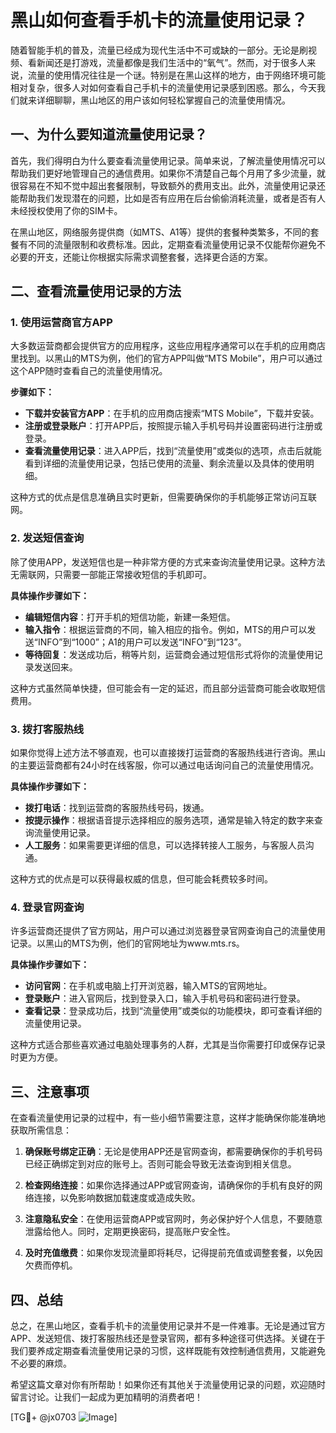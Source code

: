 # 黑山如何查看手机卡的流量使用记录？

随着智能手机的普及，流量已经成为现代生活中不可或缺的一部分。无论是刷视频、看新闻还是打游戏，流量都像是我们生活中的“氧气”。然而，对于很多人来说，流量的使用情况往往是一个谜。特别是在黑山这样的地方，由于网络环境可能相对复杂，很多人对如何查看自己手机卡的流量使用记录感到困惑。那么，今天我们就来详细聊聊，黑山地区的用户该如何轻松掌握自己的流量使用情况。

## 一、为什么要知道流量使用记录？

首先，我们得明白为什么要查看流量使用记录。简单来说，了解流量使用情况可以帮助我们更好地管理自己的通信费用。如果你不清楚自己每个月用了多少流量，就很容易在不知不觉中超出套餐限制，导致额外的费用支出。此外，流量使用记录还能帮助我们发现潜在的问题，比如是否有应用在后台偷偷消耗流量，或者是否有人未经授权使用了你的SIM卡。

在黑山地区，网络服务提供商（如MTS、A1等）提供的套餐种类繁多，不同的套餐有不同的流量限制和收费标准。因此，定期查看流量使用记录不仅能帮你避免不必要的开支，还能让你根据实际需求调整套餐，选择更合适的方案。

## 二、查看流量使用记录的方法

### 1. 使用运营商官方APP

大多数运营商都会提供官方的应用程序，这些应用程序通常可以在手机的应用商店里找到。以黑山的MTS为例，他们的官方APP叫做“MTS Mobile”，用户可以通过这个APP随时查看自己的流量使用情况。

**步骤如下：**

- **下载并安装官方APP**：在手机的应用商店搜索“MTS Mobile”，下载并安装。
- **注册或登录账户**：打开APP后，按照提示输入手机号码并设置密码进行注册或登录。
- **查看流量使用记录**：进入APP后，找到“流量使用”或类似的选项，点击后就能看到详细的流量使用记录，包括已使用的流量、剩余流量以及具体的使用明细。

这种方式的优点是信息准确且实时更新，但需要确保你的手机能够正常访问互联网。

### 2. 发送短信查询

除了使用APP，发送短信也是一种非常方便的方式来查询流量使用记录。这种方法无需联网，只需要一部能正常接收短信的手机即可。

**具体操作步骤如下：**

- **编辑短信内容**：打开手机的短信功能，新建一条短信。
- **输入指令**：根据运营商的不同，输入相应的指令。例如，MTS的用户可以发送“INFO”到“1000”；A1的用户可以发送“INFO”到“123”。
- **等待回复**：发送成功后，稍等片刻，运营商会通过短信形式将你的流量使用记录发送回来。

这种方式虽然简单快捷，但可能会有一定的延迟，而且部分运营商可能会收取短信费用。

### 3. 拨打客服热线

如果你觉得上述方法不够直观，也可以直接拨打运营商的客服热线进行咨询。黑山的主要运营商都有24小时在线客服，你可以通过电话询问自己的流量使用情况。

**具体操作步骤如下：**

- **拨打电话**：找到运营商的客服热线号码，拨通。
- **按提示操作**：根据语音提示选择相应的服务选项，通常是输入特定的数字来查询流量使用记录。
- **人工服务**：如果需要更详细的信息，可以选择转接人工服务，与客服人员沟通。

这种方式的优点是可以获得最权威的信息，但可能会耗费较多时间。

### 4. 登录官网查询

许多运营商还提供了官方网站，用户可以通过浏览器登录官网查询自己的流量使用记录。以黑山的MTS为例，他们的官网地址为www.mts.rs。

**具体操作步骤如下：**

- **访问官网**：在手机或电脑上打开浏览器，输入MTS的官网地址。
- **登录账户**：进入官网后，找到登录入口，输入手机号码和密码进行登录。
- **查看记录**：登录成功后，找到“流量使用”或类似的功能模块，即可查看详细的流量使用记录。

这种方式适合那些喜欢通过电脑处理事务的人群，尤其是当你需要打印或保存记录时更为方便。

## 三、注意事项

在查看流量使用记录的过程中，有一些小细节需要注意，这样才能确保你能准确地获取所需信息：

1. **确保账号绑定正确**：无论是使用APP还是官网查询，都需要确保你的手机号码已经正确绑定到对应的账号上。否则可能会导致无法查询到相关信息。
   
2. **检查网络连接**：如果你选择通过APP或官网查询，请确保你的手机有良好的网络连接，以免影响数据加载速度或造成失败。

3. **注意隐私安全**：在使用运营商APP或官网时，务必保护好个人信息，不要随意泄露给他人。同时，定期更换密码，提高账户安全性。

4. **及时充值缴费**：如果你发现流量即将耗尽，记得提前充值或调整套餐，以免因欠费而停机。

## 四、总结

总之，在黑山地区，查看手机卡的流量使用记录并不是一件难事。无论是通过官方APP、发送短信、拨打客服热线还是登录官网，都有多种途径可供选择。关键在于我们要养成定期查看流量使用记录的习惯，这样既能有效控制通信费用，又能避免不必要的麻烦。

希望这篇文章对你有所帮助！如果你还有其他关于流量使用记录的问题，欢迎随时留言讨论。让我们一起成为更加精明的消费者吧！

[TG💪+ @jx0703 ![Image](https://github.com/user-attachments/assets/dbca1d08-cadb-493c-b0ec-ad6f7a83f270)]